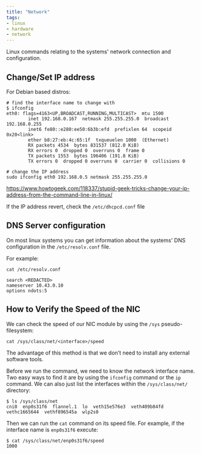 ```yaml
---
title: "Network"
tags:
- linux
- hardware
- network
---
```


Linux commands relating to the systems' network connection and configuration.
<!--more-->

## Change/Set IP address

For Debian based distros:

```shell
# find the interface name to change with
$ ifconfig
eth0: flags=4163<UP,BROADCAST,RUNNING,MULTICAST>  mtu 1500
        inet 192.168.0.167  netmask 255.255.255.0  broadcast 192.168.0.255
        inet6 fe80::e280:ee50:6b3b:efd  prefixlen 64  scopeid 0x20<link>
        ether b8:27:eb:4c:65:1f  txqueuelen 1000  (Ethernet)
        RX packets 4534  bytes 831537 (812.0 KiB)
        RX errors 0  dropped 0  overruns 0  frame 0
        TX packets 1553  bytes 196406 (191.8 KiB)
        TX errors 0  dropped 0 overruns 0  carrier 0  collisions 0

# change the IP address
sudo ifconfig eth0 192.168.0.5 netmask 255.255.255.0
```
https://www.howtogeek.com/118337/stupid-geek-tricks-change-your-ip-address-from-the-command-line-in-linux/

If the IP address revert, check the `/etc/dhcpcd.conf` file

## DNS Server configuration

On most linux systems you can get information about the systems' DNS configuration in the `/etc/resolv.conf` file.

For example:
```shell
cat /etc/resolv.conf
```
```text
search <REDACTED>
nameserver 10.43.0.10
options ndots:5
```


## How to Verify the Speed of the NIC

We can check the speed of our NIC module by using the `/sys` pseudo-filesystem:

```shell
cat /sys/class/net/<interface>/speed
```

The advantage of this method is that we don’t need to install any external software tools.

Before we run the command, we need to know the network interface name. Two easy ways to find it are by using the `ifconfig` command or the `ip` command. 
We can also just list the interfaces within the `/sys/class/net/` directory:

```shell
$ ls /sys/class/net
cni0  enp0s31f6  flannel.1  lo  veth15e576e3  veth409b84fd  vethc1665644  vethf896545a  wlp2s0
```

Then we can run the `cat` command on its speed file. For example, if the interface name is `enp0s31f6` execute:

```shell
$ cat /sys/class/net/enp0s31f6/speed
1000
```

